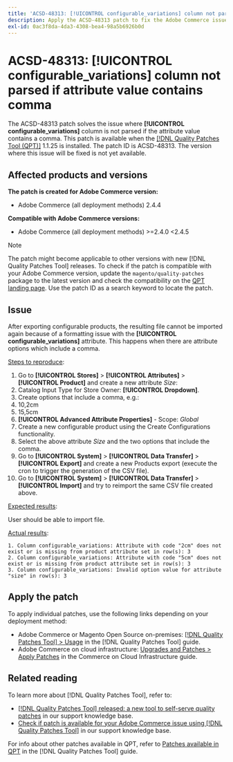 ```yaml
---
title: 'ACSD-48313: [!UICONTROL configurable_variations] column not parsed if attribute value contains comma'
description: Apply the ACSD-48313 patch to fix the Adobe Commerce issue where the [!UICONTROL configurable_variations] column is not parsed if the attribute value contains a comma.
exl-id: 0ac3f8da-4da3-4308-bea4-98a5b6926b0d
---
```

# ACSD-48313: **[!UICONTROL configurable_variations]** column not parsed if attribute value contains comma

The ACSD-48313 patch solves the issue where **[!UICONTROL configurable_variations]** column is not parsed if the attribute value contains a comma. This patch is available when the [[!DNL Quality Patches Tool (QPT)]](/help/announcements/adobe-commerce-announcements/magento-quality-patches-released-new-tool-to-self-serve-quality-patches.md) 1.1.25 is installed. The patch ID is ACSD-48313. The version where this issue will be fixed is not yet available.

## Affected products and versions

**The patch is created for Adobe Commerce version:**
* Adobe Commerce (all deployment methods) 2.4.4

**Compatible with Adobe Commerce versions:**
* Adobe Commerce (all deployment methods)  >=2.4.0 <2.4.5

>[!NOTE]
>
>The patch might become applicable to other versions with new [!DNL Quality Patches Tool] releases. To check if the patch is compatible with your Adobe Commerce version, update the `magento/quality-patches` package to the latest version and check the compatibility on the [QPT landing page](https://experienceleague.adobe.com/tools/commerce-quality-patches/index.html). Use the patch ID as a search keyword to locate the patch.

## Issue

After exporting configurable products, the resulting file cannot be imported again because of a formatting issue with the **[!UICONTROL configurable_variations]** attribute. This happens when there are attribute options which include a comma.

<u>Steps to reproduce</u>:

1. Go to **[!UICONTROL Stores]** > **[!UICONTROL Attributes]** > **[!UICONTROL Product]** and create a new attribute _Size_:
1. Catalog Input Type for Store Owner: **[!UICONTROL Dropdown]**.
  1. Create options that include a comma, e.g.:
  1. 10,2cm
  1. 15,5cm
1. **[!UICONTROL Advanced Attribute Properties]** - Scope: _Global_
1. Create a new configurable product using the Create Configurations functionality.
1. Select the above attribute _Size_ and the two options that include the comma.
1. Go to **[!UICONTROL System]** > **[!UICONTROL Data Transfer]** > **[!UICONTROL Export]** and create a new Products export (execute the cron to trigger the generation of the CSV file).
1. Go to **[!UICONTROL System]** > **[!UICONTROL Data Transfer]** > **[!UICONTROL Import]** and try to reimport the same CSV file created above.

<u>Expected results</u>:

User should be able to import file.

<u>Actual results</u>:

```
1. Column configurable_variations: Attribute with code "2cm" does not exist or is missing from product attribute set in row(s): 3
2. Column configurable_variations: Attribute with code "5cm" does not exist or is missing from product attribute set in row(s): 3
3. Column configurable_variations: Invalid option value for attribute "size" in row(s): 3
```

## Apply the patch

To apply individual patches, use the following links depending on your deployment method:

* Adobe Commerce or Magento Open Source on-premises: [[!DNL Quality Patches Tool] > Usage](https://experienceleague.adobe.com/docs/commerce-operations/tools/quality-patches-tool/usage.html) in the [!DNL Quality Patches Tool] guide.
* Adobe Commerce on cloud infrastructure: [Upgrades and Patches > Apply Patches](https://experienceleague.adobe.com/docs/commerce-cloud-service/user-guide/develop/upgrade/apply-patches.html) in the Commerce on Cloud Infrastructure guide.


## Related reading

To learn more about [!DNL Quality Patches Tool], refer to:

* [[!DNL Quality Patches Tool] released: a new tool to self-serve quality patches](/help/announcements/adobe-commerce-announcements/magento-quality-patches-released-new-tool-to-self-serve-quality-patches.md) in our support knowledge base.
* [Check if patch is available for your Adobe Commerce issue using [!DNL Quality Patches Tool]](/help/support-tools/patches-available-in-qpt-tool/check-patch-for-magento-issue-with-magento-quality-patches.md) in our support knowledge base.

For info about other patches available in QPT, refer to [Patches available in QPT](https://experienceleague.adobe.com/tools/commerce-quality-patches/index.html) in the [!DNL Quality Patches Tool] guide.
